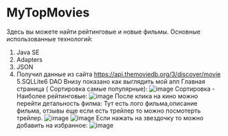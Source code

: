 # MyTopMovies
Здесь вы можете найти рейтинговые и новые фильмы. 
Основные использованные  технологий:
  1. Java SE
  2. Adapters
  3. JSON
  4. Получил данные из сайта https://api.themoviedb.org/3/discover/movie
  5.SQLLite6 DAO 
Внизу показано как выглядить мой апп 
Главная страница ( Сортировка самые популярные): 
![image](https://user-images.githubusercontent.com/91892949/220324265-e5410aad-fe58-4532-a0db-d86a7ae756f2.png)
Сортировка - Наиболее рейтинговые: 
![image](https://user-images.githubusercontent.com/91892949/220325616-8fcc960d-85de-4c85-ac84-8271c06ee447.png)
После клика на кино можно  перейти детальность филма: Тут есть лого фильма,описание фильма,  отзывы еще если есть трейлер то можно посмотерть трейлер. 
![image](https://user-images.githubusercontent.com/91892949/220326427-a1eac9c1-c058-4261-a47d-e0057cc5bad5.png)
![image](https://user-images.githubusercontent.com/91892949/220326551-5282fac6-fb06-48ad-9984-3f6598f7e785.png)
Если нажать на звездочку то можно добавить на  избранное: 
![image](https://user-images.githubusercontent.com/91892949/220326904-0afee75c-458c-4c50-832a-d4e9793fa69d.png)





